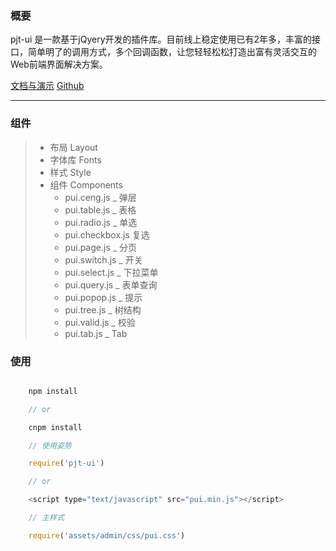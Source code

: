 

### 概要
pjt-ui 是一款基于jQyery开发的插件库。目前线上稳定使用已有2年多，丰富的接口，简单明了的调用方式，多个回调函数，让您轻轻松松打造出富有灵活交互的Web前端界面解决方案。

[文档与演示](https://www.benbenla.com/pui) 
[Github](https://github.com/sison/pui) 

------

### 组件

> - 布局 Layout
> - 字体库 Fonts
> - 样式 Style
> - 组件 Components
>	* pui.ceng.js _ 弹层
>	* pui.table.js _ 表格 
>	* pui.radio.js _ 单选 
>	* pui.checkbox.js 复选 
>	* pui.page.js _ 分页 
>	* pui.switch.js _ 开关 
>	* pui.select.js _ 下拉菜单 
>	* pui.query.js _ 表单查询 
>	* pui.popop.js _ 提示 
>	* pui.tree.js _ 树结构 
>	* pui.valid.js _ 校验 
>	* pui.tab.js _ Tab 

### 使用

``` javascript

	npm install

	// or

	cnpm install

	// 使用姿势

	require('pjt-ui')

	// or

	<script type="text/javascript" src="pui.min.js"></script>

	// 主样式

	require('assets/admin/css/pui.css')


```


